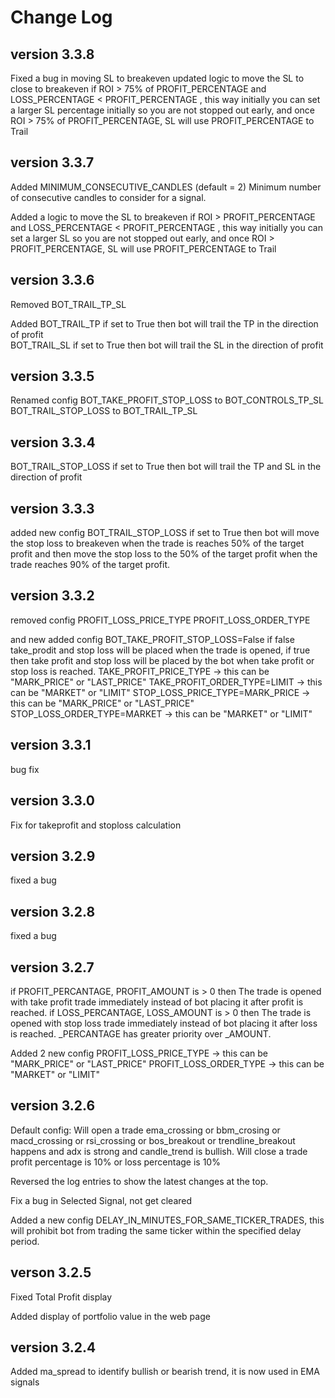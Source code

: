# Change Log
## version 3.3.8 ##
Fixed a bug in moving SL to breakeven
updated logic to move the SL to close to breakeven if ROI > 75% of PROFIT_PERCENTAGE and LOSS_PERCENTAGE < PROFIT_PERCENTAGE , this way initially you can set a larger SL percentage initially so you are not stopped out early, and once ROI > 75% of PROFIT_PERCENTAGE, SL will use PROFIT_PERCENTAGE to Trail    


## version 3.3.7 ##
Added
MINIMUM_CONSECUTIVE_CANDLES (default = 2)
    Minimum number of consecutive candles to consider for a signal.

Added a logic to move the SL to breakeven if ROI > PROFIT_PERCENTAGE and LOSS_PERCENTAGE < PROFIT_PERCENTAGE , this way initially you can set a larger SL so you are not stopped out early, and once ROI > PROFIT_PERCENTAGE, SL will use PROFIT_PERCENTAGE to Trail    

## version 3.3.6 ##
Removed
BOT_TRAIL_TP_SL

Added
BOT_TRAIL_TP
    if set to True then bot will trail the TP in the direction of profit    
BOT_TRAIL_SL
    if set to True then bot will trail the SL in the direction of profit

## version 3.3.5 ##
Renamed config
BOT_TAKE_PROFIT_STOP_LOSS to BOT_CONTROLS_TP_SL
BOT_TRAIL_STOP_LOSS to BOT_TRAIL_TP_SL

## version 3.3.4 ##
BOT_TRAIL_STOP_LOSS 
if set to True then bot will trail the TP and SL in the direction of profit

## version 3.3.3 ##
added new config
BOT_TRAIL_STOP_LOSS 
if set to True then bot will move the stop loss to breakeven when the trade is reaches 50% of the target profit and then move the stop loss to the 50% of the target profit when the trade reaches 90% of the target profit.

## version 3.3.2 ##
removed config
PROFIT_LOSS_PRICE_TYPE
PROFIT_LOSS_ORDER_TYPE

and new added config
BOT_TAKE_PROFIT_STOP_LOSS=False
    if false take_prodit and stop loss will be placed when the trade is opened, 
    if true then take profit and stop loss will be placed by the bot when take profit or stop loss is reached. 
TAKE_PROFIT_PRICE_TYPE -> this can be "MARK_PRICE" or "LAST_PRICE"
TAKE_PROFIT_ORDER_TYPE=LIMIT -> this can be "MARKET" or "LIMIT" 
STOP_LOSS_PRICE_TYPE=MARK_PRICE -> this can be "MARK_PRICE" or "LAST_PRICE"
STOP_LOSS_ORDER_TYPE=MARKET -> this can be "MARKET" or "LIMIT" 

## version 3.3.1 ##
bug fix

## version 3.3.0 ##
Fix for takeprofit and stoploss calculation

## version 3.2.9 ##
fixed a bug

## version 3.2.8 ##
fixed a bug

## version 3.2.7 ##
if PROFIT_PERCANTAGE, PROFIT_AMOUNT is > 0 then The trade is opened with take profit trade immediately instead of bot placing it after profit is reached.
if LOSS_PERCANTAGE, LOSS_AMOUNT is > 0 then The trade is opened with stop loss trade immediately instead of bot placing it after loss is reached.
_PERCANTAGE has greater priority over _AMOUNT. 

Added 2 new config
PROFIT_LOSS_PRICE_TYPE -> this can be "MARK_PRICE" or "LAST_PRICE"
PROFIT_LOSS_ORDER_TYPE -> this can be "MARKET" or "LIMIT" 


## version 3.2.6 ##
Default config:
Will open a trade ema_crossing or bbm_crosing or macd_crossing or rsi_crossing or bos_breakout or trendline_breakout happens and adx is strong and candle_trend is bullish.
Will close a trade profit percentage is 10% or loss percentage is 10%

Reversed the log entries to show the latest changes at the top.

Fix a bug in Selected Signal, not get cleared

Added a new config DELAY_IN_MINUTES_FOR_SAME_TICKER_TRADES, this will prohibit bot from trading the same ticker within the specified delay period. 

## verson 3.2.5 ##
Fixed Total Profit display

Added display of portfolio value in the web page

## version 3.2.4 ##
Added ma_spread to identify bullish or bearish trend, it is now used in EMA signals